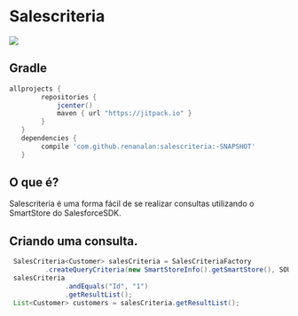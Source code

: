 # Salescriteria
[![](https://jitpack.io/v/renanalan/salescriteria.svg)](https://jitpack.io/#renanalan/salescriteria)

## Gradle
```gradle
allprojects {
        repositories {
            jcenter()
            maven { url "https://jitpack.io" }
        }
   }
   dependencies {
        compile 'com.github.renanalan:salescriteria:-SNAPSHOT'
   }
```

## O que é?
Salescriteria é uma forma fácil de se realizar consultas utilizando o SmartStore do SalesforceSDK.

## Criando uma consulta.
```java
 SalesCriteria<Customer> salesCriteria = SalesCriteriaFactory
         .createQueryCriteria(new SmartStoreInfo().getSmartStore(), SOUP, Customer.class);
 salesCriteria
              .andEquals("Id", "1")
              .getResultList();
 List<Customer> customers = salesCriteria.getResultList();
```
